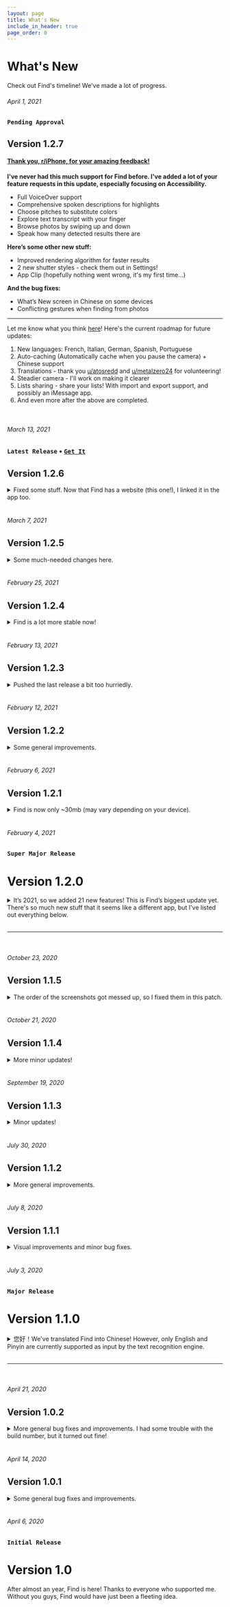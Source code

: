 ```yaml
---
layout: page
title: What's New
include_in_header: true
page_order: 0
---
```


# What's New
Check out Find's timeline! We've made a lot of progress.

<div markdown="1" class="latest">

###### April 1, 2021
### `Pending Approval`
## **Version 1.2.7**


#### [Thank you, r/iPhone, for your amazing feedback!](https://old.reddit.com/r/iphone/comments/maot5p/find_an_app_that_lets_you_do_commandf_but_in_the/)

**I've never had this much support for Find before. I've added a lot of your feature requests in this update, especially focusing on Accessibility.**
 
- Full VoiceOver support
- Comprehensive spoken descriptions for highlights
- Choose pitches to substitute colors
- Explore text transcript with your finger
- Browse photos by swiping up and down
- Speak how many detected results there are

**Here’s some other new stuff:**
- Improved rendering algorithm for faster results
- 2 new shutter styles - check them out in Settings!
- App Clip (hopefully nothing went wrong, it's my first time...)

**And the bug fixes:**
- What’s New screen in Chinese on some devices
- Conflicting gestures when finding from photos

---

Let me know what you think [here](http://localhost:4000/feedback/)! Here's the current roadmap for future updates:

1. New languages: French, Italian, German, Spanish, Portuguese
2. Auto-caching (Automatically cache when you pause the camera) + Chinese support
3. Translations - thank you [u/atosredd](https://www.reddit.com/user/atosredd) and [u/metalzero24](https://www.reddit.com/user/metalzero24) for volunteering!
4. Steadier camera - I'll work on making it clearer
5. Lists sharing - share your lists! With import and export support, and possibly an iMessage app.
6. And even more after the above are completed.

</div>

<br>

###### March 13, 2021
### `Latest Release` • [`Get It`](https://as.getfind.app)
## **Version 1.2.6**

<details markdown="1">
<summary>Fixed some stuff. Now that Find has a website (this one!), I linked it in the app too.</summary>

#### Bug Fixes
- Screen fades to black when dismissing photos
- Placeholder text when requesting photo permissions
- Stats screen not updating
- Outdated contact information
</details>

<br>

###### March 7, 2021
## **Version 1.2.5**

<details markdown="1">
<summary>Some much-needed changes here.</summary>

#### A bunch of improvements to the camera
- Studying at night? No problem - Find can now use the flashlight!
- Tap anywhere on the screen to focus
- New full screen mode
- Faster launching

#### Bug Fixes
- Camera shutter sometimes not tappable
- Camera freezes after coming back from the App Switcher
- Settings icon not visible in older iOS versions
- Photo controls sometimes missing

</details>

<br>

###### February 25, 2021
## **Version 1.2.4**

<details markdown="1">
<summary>Find is a lot more stable now!</summary>

#### What's New
- Slide to select multiple photos quickly
- Smoother transition when pausing the preview
- New morphing animation in the Stats button
- Cleaner interface for the Lists Builder

#### Bug Fixes
- Some colors would turn white in dark mode
- Crash when loading the thumbnail of an animated image
- Highlights would sometimes not disappear
- Haptic feedback was off by default
- Status bar would not hide when viewing photos in full-screen

</details>

<br>

###### February 13, 2021
## **Version 1.2.3**

<details markdown="1">
<summary>Pushed the last release a bit too hurriedly.</summary>

#### Bug Fixes
- Incorrect caching progress indicator
- Full screen photo finding should have dark background

</details>
<br>

###### February 12, 2021
## **Version 1.2.2**

<details markdown="1">
<summary>Some general improvements.</summary>

#### UI Updates
- New non-modal interface for caching individual photos

#### Bug Fixes
- In Camera, caching progress doesn’t disappear when done
- Pressing “continue” doesn’t do anything in Photos
- Keyboard doesn’t hide when transitioning to full screen in Photos
- Swipe to navigate between tabs is disabled by default

</details>

<br>

###### February 6, 2021
## **Version 1.2.1**

<details markdown="1">
<summary>Find is now only ~30mb (may vary depending on your device).</summary>

#### Bug Fixes
- I accidentally left a couple testing images in the app bundle. Combined, that added an extra 40 mb 😳 ...

</details>

<br>

###### February 4, 2021
### `Super Major Release`
# **Version 1.2.0**

<details markdown="1">
<summary>It’s 2021, so we added 21 new features! This is Find’s biggest update yet. There's so much new stuff that it seems like a different app, but I've listed out everything below.</summary>

#### What's New


1\. Redesigned navigation - instead of a weird floating button, you now get a nice, clean tab bar.

2\. Photos, Camera, and Lists each get their own tab - and you can swipe between them.

3\. Complete user interface overhaul.


**This time, we mainly focused on improving Photos.**

4\. Syncing - Photos is now linked to the built-in Photos app on your phone. This means that you can find from all your existing photos, and not just the ones saved from Find.

5\. Filters - we added a slider where you can switch between the different types of photos, which are:

• Local - photos saved from Find

• Starred - photos that you’ve starred (do this for the ones that you view the most)

• Cached - cached photos, which churn out results instantly when you find from them

• All - all your photos

6\. Refreshed gallery view - photos are now grouped by month instead of day, and displayed in a 4 column layout to take advantage of all available space

7\. Resumable finding - you can now switch between the gallery view and the finding sheet without losing your place.

8\. Cleaner finding - we polished up all the little shadows and corner radiuses... but also rethought the interaction, so everything is much easier to use.

9\. Universal icons - photos will now have the Star or Cache icon everywhere, whether that’s in the gallery view, or the finding sheet.

10\. Info sheet - shows the date taken and origin of a photo. Also, for cached photos, you can now copy their transcripts.


**There’s even more, but let’s get to Camera.**

11\. Cleaner layout - gone are the popup and rings from 1.1. Now, the shutter button springs out from the tab bar, supported by 2 buttons at the corners. That animation took quite a while to make!

12\. Shutter - we made a bunch of improvements here. Back in 1.1, all it did was take photos. But we realized that people would rather pause the preview, so that’s what it does now.

13\. But that’s not all. When you pause the preview, the tab bar is replaced with the Save and Cache buttons.

14\. Press Save to take a photo and save it to the photo library (we actually didn’t remove this feature!)

15\. You can now also cache directly in the paused preview, getting you faster and more accurate results.


**We redesigned Settings too!**

16\. More modern interface - redesigned to contrast beautifully with the camera, it now has an awesome dark theme.

17\. More settings - we added levels for haptic feedback, so you aren’t stuck with just ON or OFF. There’s now also an option to turn off “Swipe to Navigate” if you don’t want to swipe between tabs.

18\. Better help center - we’re now using SupportDocs, which is an open-source project of ours.


**And finally, Lists.**

19\. We brought the design refresh to Lists, too - you’ll get more vivid colors and a more fluid experience.

20\. The icon gallery view now has 8 columns, making it easier to pick the one you want. We’ve also made the header sticky, so you always know which category you’re browsing.

21\. Code-level improvements - Lists in the previous version had a lot of redundant code. We’ve optimized it for a faster and more efficient program.


Well, that’s pretty much all! And Find is still completely free with no ads, even almost a year later. Enjoy, and keep the reviews coming!

</details>

<br>

---

<br>

###### October 23, 2020
## **Version 1.1.5**

<details markdown="1">
<summary>The order of the screenshots got messed up, so I fixed them in this patch.</summary>

#### Bug Fixes
- Updated screenshot order

</details>

<br>

###### October 21, 2020
## **Version 1.1.4**


<details markdown="1">
<summary>More minor updates!</summary>

#### Bug Fixes
- Updated broken links

</details>

<br>

###### September 19, 2020
## **Version 1.1.3**

<details markdown="1">
<summary>Minor updates!</summary>

#### Improvements
- Faster and more efficient finding

</details>

<br>

###### July 30, 2020
## **Version 1.1.2**

<details markdown="1">
<summary>More general improvements.</summary>

#### What's New
- Added background blurs
- Updated support URL

</details>

<br>

###### July 8, 2020
## **Version 1.1.1**

<details markdown="1">
<summary>Visual improvements and minor bug fixes.</summary>

#### General Improvements
- Tutorials appear only when you need them
- Smoother transitions

#### Bug Fixes
- Overlapping text in Photos
- No Chinese translation when Caching photos

</details>

<br>

###### July 3, 2020
### `Major Release`
# **Version 1.1.0**

<details markdown="1">
<summary>您好！We've translated Find into Chinese! However, only English and Pinyin are currently supported as input by the text recognition engine.</summary>

#### New Features
- More focused onboarding and tutorials
- What's New screen for displaying new features

#### Bug Fixes
- "Ok" button covers up text in the tutorials
- Icon preview in the Lists Builder appears overly large
- Overlapping text in the Help screen

#### Name Changes
- "History" is now "Photos"
- "Matches" is now "Words to Find"

</details>

<br>

---

<br>

###### April 21, 2020
## **Version 1.0.2**

<details markdown="1">
<summary>More general bug fixes and improvements. I had some trouble with the build number, but it turned out fine!</summary>

#### New Features
- Share photos!
- Floating Keyboard support (iPad)

#### Bug Fixes
- Photos don’t appear in History on first launch
- Context Menu interaction enabled during selection mode in History
- Can’t dismiss onboarding
- During Caching, first and last photos are clipped

#### General Improvements
- Minor improvements in Lists Builder
- Overlays are now also optimized for iPad

</details>

<br>

###### April 14, 2020
## **Version 1.0.1**

<details markdown="1">

<summary>Some general bug fixes and improvements.</summary>


#### UI Updates
- History photos have smarter corner radii
- Improved Dark Mode support
- Smoother transition when tapping a photo in History (on iPad)

#### Bug Fixes
- Photos don’t appear in History on first launch / Crash when tapped
- Go button partially covered during onboarding
- Stats menu disappears when a new match is found
- While finding from History, default highlight color reverts to blue after dismissing zoomed photo
- Crash on iPad when tapping certain buttons
- Placeholder image when camera access was denied

#### General Improvements
- As long as one photo is not yet cached, tapping Cache when multiple photos are selected will now cache all selected photos
- Warnings are less obstructive

</details>

<br>

###### April 6, 2020
### `Initial Release`
# **Version 1.0**
After almost an year, Find is here! Thanks to everyone who supported me. Without you guys, Find would have just been a fleeting idea.

<br>